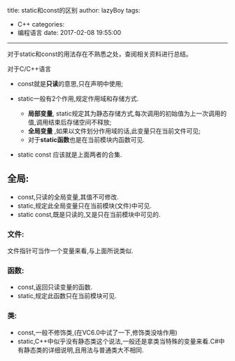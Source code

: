 title: static和const的区别
author: lazyBoy
tags:
  - C++
categories:
  - 编程语言
date: 2017-02-08 19:55:00
---
<p id="div-border-top-blue">对于static和const的用法存在不熟悉之处，查阅相关资料进行总结。</p>

<!-- more -->

对于<span id="inline-green">C/C++语言</span>

- const就是**只读**的意思,只在声明中使用;

- static一般有2个作用,规定作用域和存储方式.
  - **局部变量**, static规定其为静态存储方式,每次调用的初始值为上一次调用的值,调用结束后存储空间不释放;
  - **全局变量** ,如果以文件划分作用域的话,此变量只在当前文件可见;
  - 对于**static函数**也是在当前模块内函数可见.

- static const 应该就是上面两者的合集.

## 全局:
- const,只读的全局变量,其值不可修改.
- static,规定此全局变量只在当前模块(文件)中可见.
- static const,既是只读的,又是只在当前模块中可见的.

### 文件:
文件指针可当作一个变量来看,与上面所说类似.

### 函数:
- const,返回只读变量的函数.
- static,规定此函数只在当前模块可见.

### 类:
- const,一般不修饰类,(在VC6.0中试了一下,修饰类没啥作用)
- static,C++中似乎没有静态类这个说法,一般还是拿类当特殊的变量来看.C#中有静态类的详细说明,且用法与普通类大不相同.